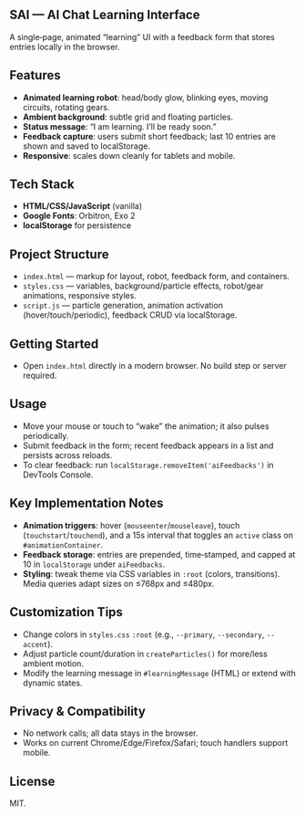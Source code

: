 ## SAI — AI Chat Learning Interface

A single‑page, animated “learning” UI with a feedback form that stores entries locally in the browser.

## Features
- **Animated learning robot**: head/body glow, blinking eyes, moving circuits, rotating gears.
- **Ambient background**: subtle grid and floating particles.
- **Status message**: “I am learning. I’ll be ready soon.”
- **Feedback capture**: users submit short feedback; last 10 entries are shown and saved to localStorage.
- **Responsive**: scales down cleanly for tablets and mobile.

## Tech Stack
- **HTML/CSS/JavaScript** (vanilla)
- **Google Fonts**: Orbitron, Exo 2
- **localStorage** for persistence

## Project Structure
- `index.html` — markup for layout, robot, feedback form, and containers.
- `styles.css` — variables, background/particle effects, robot/gear animations, responsive styles.
- `script.js` — particle generation, animation activation (hover/touch/periodic), feedback CRUD via localStorage.

## Getting Started
- Open `index.html` directly in a modern browser. No build step or server required.

## Usage
- Move your mouse or touch to “wake” the animation; it also pulses periodically.
- Submit feedback in the form; recent feedback appears in a list and persists across reloads.
- To clear feedback: run `localStorage.removeItem('aiFeedbacks')` in DevTools Console.

## Key Implementation Notes
- **Animation triggers**: hover (`mouseenter`/`mouseleave`), touch (`touchstart`/`touchend`), and a 15s interval that toggles an `active` class on `#animationContainer`.
- **Feedback storage**: entries are prepended, time‑stamped, and capped at 10 in `localStorage` under `aiFeedbacks`.
- **Styling**: tweak theme via CSS variables in `:root` (colors, transitions). Media queries adapt sizes on ≤768px and ≤480px.

## Customization Tips
- Change colors in `styles.css` `:root` (e.g., `--primary`, `--secondary`, `--accent`).
- Adjust particle count/duration in `createParticles()` for more/less ambient motion.
- Modify the learning message in `#learningMessage` (HTML) or extend with dynamic states.

## Privacy & Compatibility
- No network calls; all data stays in the browser.
- Works on current Chrome/Edge/Firefox/Safari; touch handlers support mobile.

## License
MIT.
